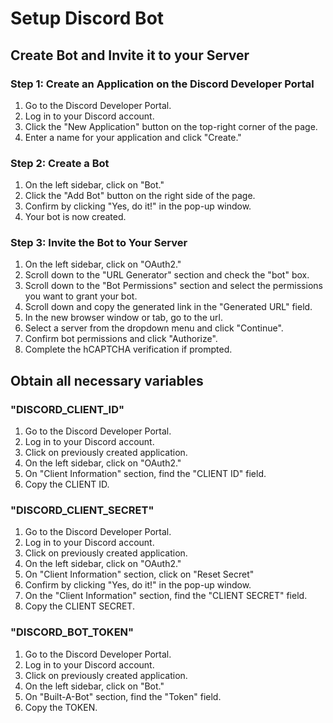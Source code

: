 # Setup Discord Bot

## Create Bot and Invite it to your Server

### Step 1: Create an Application on the Discord Developer Portal

1. Go to the Discord Developer Portal.
2. Log in to your Discord account.
3. Click the "New Application" button on the top-right corner of the page.
4. Enter a name for your application and click "Create."

### Step 2: Create a Bot

1. On the left sidebar, click on "Bot."
2. Click the "Add Bot" button on the right side of the page.
3. Confirm by clicking "Yes, do it!" in the pop-up window.
4. Your bot is now created.

### Step 3: Invite the Bot to Your Server

1. On the left sidebar, click on "OAuth2."
2. Scroll down to the "URL Generator" section and check the "bot" box.
3. Scroll down to the "Bot Permissions" section and select the permissions you want to grant your bot.
4. Scroll down and copy the generated link in the "Generated URL" field.
5. In the new browser window or tab, go to the url.
6. Select a server from the dropdown menu and click "Continue".
7. Confirm bot permissions and click "Authorize".
8. Complete the hCAPTCHA verification if prompted.

## Obtain all necessary variables

### "DISCORD_CLIENT_ID"

1. Go to the Discord Developer Portal.
2. Log in to your Discord account.
3. Click on previously created application.
4. On the left sidebar, click on "OAuth2."
5. On "Client Information" section, find the "CLIENT ID" field.
6. Copy the CLIENT ID.

### "DISCORD_CLIENT_SECRET"

1. Go to the Discord Developer Portal.
2. Log in to your Discord account.
3. Click on previously created application.
4. On the left sidebar, click on "OAuth2."
5. On "Client Information" section, click on "Reset Secret"
6. Confirm by clicking "Yes, do it!" in the pop-up window.
7. On the "Client Information" section, find the "CLIENT SECRET" field.
8. Copy the CLIENT SECRET.

### "DISCORD_BOT_TOKEN"

1. Go to the Discord Developer Portal.
2. Log in to your Discord account.
3. Click on previously created application.
4. On the left sidebar, click on "Bot."
5. On "Built-A-Bot" section, find the "Token" field.
6. Copy the TOKEN.
